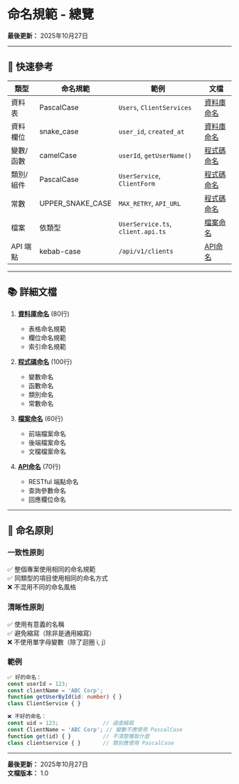 # 命名規範 - 總覽

**最後更新：** 2025年10月27日

---

## 📌 快速參考

| 類型 | 命名規範 | 範例 | 文檔 |
|------|----------|------|------|
| 資料表 | PascalCase | `Users`, `ClientServices` | [資料庫命名](./資料庫命名.md) |
| 資料欄位 | snake_case | `user_id`, `created_at` | [資料庫命名](./資料庫命名.md) |
| 變數/函數 | camelCase | `userId`, `getUserName()` | [程式碼命名](./程式碼命名.md) |
| 類別/組件 | PascalCase | `UserService`, `ClientForm` | [程式碼命名](./程式碼命名.md) |
| 常數 | UPPER_SNAKE_CASE | `MAX_RETRY`, `API_URL` | [程式碼命名](./程式碼命名.md) |
| 檔案 | 依類型 | `UserService.ts`, `client.api.ts` | [檔案命名](./檔案命名.md) |
| API 端點 | kebab-case | `/api/v1/clients` | [API命名](./API命名.md) |

---

## 📚 詳細文檔

1. **[資料庫命名](./資料庫命名.md)** (80行)
   - 表格命名規範
   - 欄位命名規範
   - 索引命名規範

2. **[程式碼命名](./程式碼命名.md)** (100行)
   - 變數命名
   - 函數命名
   - 類別命名
   - 常數命名

3. **[檔案命名](./檔案命名.md)** (60行)
   - 前端檔案命名
   - 後端檔案命名
   - 文檔檔案命名

4. **[API命名](./API命名.md)** (70行)
   - RESTful 端點命名
   - 查詢參數命名
   - 回應欄位命名

---

## 🎯 命名原則

### 一致性原則
✅ 整個專案使用相同的命名規範  
✅ 同類型的項目使用相同的命名方式  
❌ 不混用不同的命名風格

### 清晰性原則
✅ 使用有意義的名稱  
✅ 避免縮寫（除非是通用縮寫）  
❌ 不使用單字母變數（除了迴圈 i, j）

### 範例

```typescript
✅ 好的命名：
const userId = 123;
const clientName = 'ABC Corp';
function getUserById(id: number) { }
class ClientService { }

❌ 不好的命名：
const uid = 123;              // 過度縮寫
const ClientName = 'ABC Corp'; // 變數不應使用 PascalCase
function get(id) { }          // 不清楚獲取什麼
class clientservice { }       // 類別應使用 PascalCase
```

---

**最後更新：** 2025年10月27日  
**文檔版本：** 1.0





